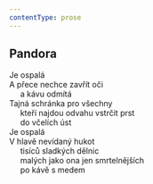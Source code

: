 ```yaml
---
contentType: prose
---
```


## Pandora

Je ospalá  
A přece nechce zavřít oči  
     a kávu odmítá  
Tajná schránka pro všechny  
     kteří najdou odvahu vstrčit prst  
     do včelích úst  
Je ospalá  
V hlavě nevídaný hukot  
     tisíců sladkých dělnic  
     malých jako ona jen smrtelnějších  
     po kávě s medem
